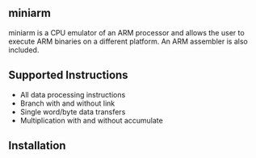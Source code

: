 ## miniarm

miniarm is a CPU emulator of an ARM processor and allows the user to execute ARM binaries on a different platform. An ARM assembler is also included.  

## Supported Instructions
- All data processing instructions
- Branch with and without link
- Single word/byte data transfers
- Multiplication with and without accumulate

## Installation


